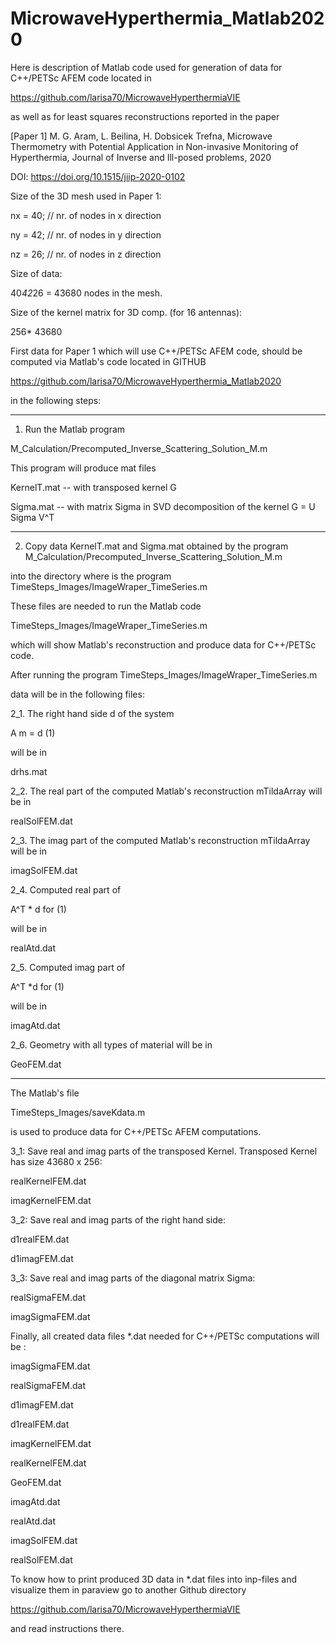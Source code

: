 # MicrowaveHyperthermia_Matlab2020
Here is description of Matlab code used for   generation of data for C++/PETSc AFEM code  located in

https://github.com/larisa70/MicrowaveHyperthermiaVIE

as well as for least squares reconstructions  reported in the paper  

[Paper 1]  M. G. Aram, L. Beilina, H. Dobsicek Trefna, Microwave Thermometry with Potential Application in Non-invasive Monitoring of Hyperthermia, Journal of Inverse and Ill-posed problems, 2020 

DOI: https://doi.org/10.1515/jiip-2020-0102

Size of the 3D mesh used in Paper 1:

nx = 40;  // nr. of nodes in x  direction

ny = 42;  //  nr. of nodes in y  direction

nz = 26; // nr. of nodes in z  direction

Size of data:

40*42*26 = 43680  nodes in the mesh.

Size of the kernel matrix for 3D comp. (for 16 antennas):

  256* 43680
  
First data for  Paper 1 which will use  C++/PETSc AFEM code,  should be computed via Matlab's  code located in  GITHUB

https://github.com/larisa70/MicrowaveHyperthermia_Matlab2020

in the following steps:


**************************************************************************
1. Run the Matlab program

M_Calculation/Precomputed_Inverse_Scattering_Solution_M.m

This program will produce mat files

KernelT.mat  -- with transposed kernel  G

Sigma.mat --  with matrix  Sigma in SVD decomposition of  the kernel
G = U Sigma V^T

**************************************************************************

2. Copy data  KernelT.mat  and Sigma.mat  obtained by the program
M_Calculation/Precomputed_Inverse_Scattering_Solution_M.m

into the directory where is the program
TimeSteps_Images/ImageWraper_TimeSeries.m

These files are needed to  run the Matlab code

TimeSteps_Images/ImageWraper_TimeSeries.m 

which will  show Matlab's reconstruction and produce data for C++/PETSc code.

After  running the program
TimeSteps_Images/ImageWraper_TimeSeries.m 

data will be in the following files:

2_1. The right hand side  d of the system

A m = d   (1)

will be in

drhs.mat

2_2.  The real part of the computed Matlab's reconstruction mTildaArray will be in

realSolFEM.dat


2_3. The imag part of the computed Matlab's reconstruction mTildaArray will be in

imagSolFEM.dat

2_4.  Computed   real part of

A^T * d    for (1)

will be in

realAtd.dat


2_5. Computed imag part of 

A^T *d    for (1)

will be in

 imagAtd.dat


2_6. Geometry with all types of material will be in

GeoFEM.dat

******************************************************************

The Matlab's file

TimeSteps_Images/saveKdata.m


is used to produce data for C++/PETSc AFEM computations.

3_1: Save real and imag parts of the transposed Kernel.
Transposed Kernel has size  43680 x 256: 

realKernelFEM.dat

imagKernelFEM.dat

3_2: Save real and imag parts of the right hand side:

d1realFEM.dat

d1imagFEM.dat

3_3: Save real and imag parts of the diagonal   matrix Sigma:

realSigmaFEM.dat

imagSigmaFEM.dat



Finally, all created data files  *.dat needed for C++/PETSc computations will be :


imagSigmaFEM.dat

realSigmaFEM.dat

d1imagFEM.dat

d1realFEM.dat

imagKernelFEM.dat

realKernelFEM.dat

GeoFEM.dat

imagAtd.dat

realAtd.dat

imagSolFEM.dat

realSolFEM.dat

To know how to   print produced  3D data in *.dat files  into inp-files and visualize them in paraview
go to another Github directory

https://github.com/larisa70/MicrowaveHyperthermiaVIE

and read instructions there.
